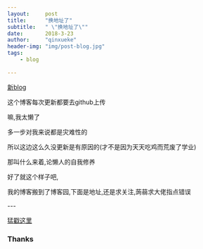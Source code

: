 ```yaml
---
layout:     post
title:      "换地址了"
subtitle:   " \"换地址了\""
date:       2018-3-23
author:     "qinxueke"
header-img: "img/post-blog.jpg"
tags:
    - blog
   
---
```

[新blog](#build)


这个博客每次更新都要去github上传

嘛,我太懒了

多一步对我来说都是灾难性的

所以这边这么久没更新是有原因的(才不是因为天天吃鸡而荒废了学业)

那叫什么来着,论懒人的自我修养

好了就这个样子吧,

我的博客搬到了博客园,下面是地址,还是求关注,蒟蒻求大佬指点错误

<p id = "build"></p>
---

<a href="http://www.cnblogs.com/seamusopen/">猛戳这里</a>



### Thanks

